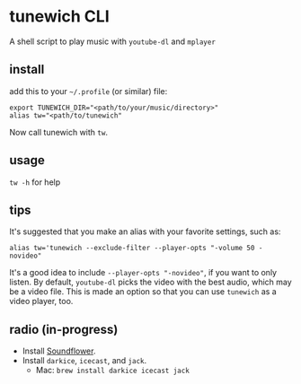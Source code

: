 # tunewich CLI

A shell script to play music with `youtube-dl` and `mplayer`

## install

add this to your `~/.profile` (or similar) file:
```
export TUNEWICH_DIR="<path/to/your/music/directory>"
alias tw="<path/to/tunewich"
```

Now call tunewich with `tw`.

## usage

`tw -h` for help

## tips

It's suggested that you make an alias with your favorite settings, such as:

```
alias tw='tunewich --exclude-filter --player-opts "-volume 50 -novideo"
```

It's a good idea to include `--player-opts "-novideo"`, if you want to only
listen. By default, `youtube-dl` picks the video with the best audio, which may
be a video file. This is made an option so that you can use `tunewich` as a
video player, too.

## radio (in-progress)

- Install [Soundflower](https://github.com/mattingalls/Soundflower).
- Install `darkice`, `icecast`, and `jack`.
	- Mac: `brew install darkice icecast jack`
